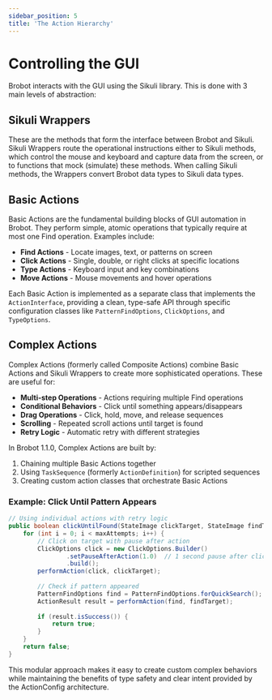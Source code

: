 ```yaml
---
sidebar_position: 5
title: 'The Action Hierarchy'
---
```


# Controlling the GUI

Brobot interacts with the GUI using the Sikuli library. This is done with
3 main levels of abstraction:

## Sikuli Wrappers

These are the methods that form the interface between Brobot and Sikuli.
Sikuli Wrappers route the operational instructions either to Sikuli methods,
which control the mouse and keyboard and capture data from the screen, or to
functions that mock (simulate) these methods. When calling Sikuli methods,
the Wrappers convert Brobot data types to Sikuli data types.  

## Basic Actions

Basic Actions are the fundamental building blocks of GUI automation in Brobot.
They perform simple, atomic operations that typically require at most one Find operation.
Examples include:

- **Find Actions** - Locate images, text, or patterns on screen
- **Click Actions** - Single, double, or right clicks at specific locations
- **Type Actions** - Keyboard input and key combinations
- **Move Actions** - Mouse movements and hover operations

Each Basic Action is implemented as a separate class that implements the `ActionInterface`,
providing a clean, type-safe API through specific configuration classes like `PatternFindOptions`,
`ClickOptions`, and `TypeOptions`.

## Complex Actions

Complex Actions (formerly called Composite Actions) combine Basic Actions and Sikuli Wrappers
to create more sophisticated operations. These are useful for:

- **Multi-step Operations** - Actions requiring multiple Find operations
- **Conditional Behaviors** - Click until something appears/disappears
- **Drag Operations** - Click, hold, move, and release sequences
- **Scrolling** - Repeated scroll actions until target is found
- **Retry Logic** - Automatic retry with different strategies

In Brobot 1.1.0, Complex Actions are built by:
1. Chaining multiple Basic Actions together
2. Using `TaskSequence` (formerly `ActionDefinition`) for scripted sequences
3. Creating custom action classes that orchestrate Basic Actions

### Example: Click Until Pattern Appears

```java
// Using individual actions with retry logic
public boolean clickUntilFound(StateImage clickTarget, StateImage findTarget, int maxAttempts) {
    for (int i = 0; i < maxAttempts; i++) {
        // Click on target with pause after action
        ClickOptions click = new ClickOptions.Builder()
                .setPauseAfterAction(1.0)  // 1 second pause after click
                .build();
        performAction(click, clickTarget);
        
        // Check if pattern appeared
        PatternFindOptions find = PatternFindOptions.forQuickSearch();
        ActionResult result = performAction(find, findTarget);
        
        if (result.isSuccess()) {
            return true;
        }
    }
    return false;
}
```

This modular approach makes it easy to create custom complex behaviors while maintaining
the benefits of type safety and clear intent provided by the ActionConfig architecture.